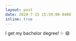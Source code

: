 ```yaml
---
layout: post
date: 2020-7-15 15:59:00-0400
inline: true
---
```


I get my bachelor degree! :sparkles: :smile: